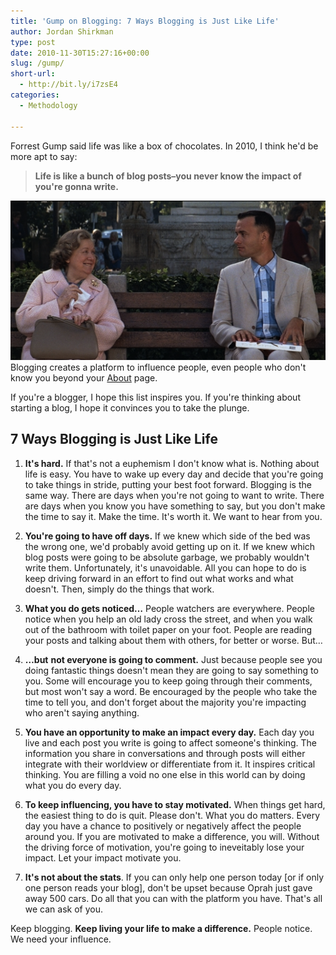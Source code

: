 ```yaml
---
title: 'Gump on Blogging: 7 Ways Blogging is Just Like Life'
author: Jordan Shirkman
type: post
date: 2010-11-30T15:27:16+00:00
slug: /gump/
short-url:
  - http://bit.ly/i7zsE4
categories:
  - Methodology

---
```

Forrest Gump said life was like a box of chocolates. In 2010, I think he'd be more apt to say:

> **Life is like a bunch of blog posts&#8211;you never know the impact of you're gonna write.**

[![Image](/static/images/Gump.jpeg)](https://jshirk.com/blog/wp-content/uploads/2010/11/Gump.png)  
Blogging creates a platform to influence people, even people who don't know you beyond your [About](https://jshirk.com/blog/about) page.

If you're a blogger, I hope this list inspires you. If you're thinking about starting a blog, I hope it convinces you to take the plunge.

## 7 Ways Blogging is Just Like Life

1. **It's hard.** If that's not a euphemism I don't know what is. Nothing about life is easy. You have to wake up every day and decide that you're going to take things in stride, putting your best foot forward. Blogging is the same way. There are days when you're not going to want to write. There are days when you know you have something to say, but you don't make the time to say it. Make the time. It's worth it. We want to hear from you.

2. **You're going to have off days.** If we knew which side of the bed was the wrong one, we'd probably avoid getting up on it. If we knew which blog posts were going to be absolute garbage, we probably wouldn't write them. Unfortunately, it's unavoidable. All you can hope to do is keep driving forward in an effort to find out what works and what doesn't. Then, simply do the things that work.

3. **What you do gets noticed&#8230;** People watchers are everywhere. People notice when you help an old lady cross the street, and when you walk out of the bathroom with toilet paper on your foot. People are reading your posts and talking about them with others, for better or worse. But&#8230;

4. **&#8230;but** **not everyone is going to comment.** Just because people see you doing fantastic things doesn't mean they are going to say something to you. Some will encourage you to keep going through their comments, but most won't say a word. Be encouraged by the people who take the time to tell you, and don't forget about the majority you're impacting who aren't saying anything.

5. **You have an opportunity to make an impact every day.** Each day you live and each post you write is going to affect someone's thinking. The information you share in conversations and through posts will either integrate with their worldview or differentiate from it. It inspires critical thinking. You are filling a void no one else in this world can by doing what you do every day.

6. **To keep influencing, you have to stay motivated.** When things get hard, the easiest thing to do is quit. Please don't. What you do matters. Every day you have a chance to positively or negatively affect the people around you. If you are motivated to make a difference, you will. Without the driving force of motivation, you're going to ineveitably lose your impact. Let your impact motivate you.

7. **It's not about the stats**. If you can only help one person today [or if only one person reads your blog], don't be upset because Oprah just gave away 500 cars. Do all that you can with the platform you have. That's all we can ask of you.

Keep blogging. **Keep living your life to make a difference.** People notice. We need your influence.
